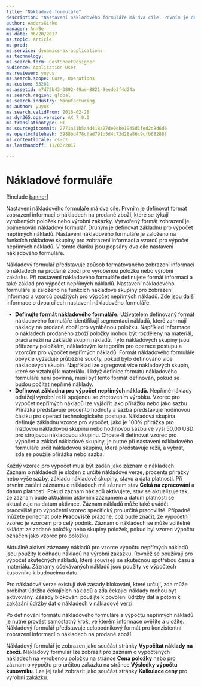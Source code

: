 ```yaml
---
title: "Nákladové formuláře"
description: "Nastavení nákladového formuláře má dva cíle. Prvním je definovat formát zobrazení informací o nákladech na prodané zboží, které se týkají vyrobených položek nebo výrobní zakázky. Vytvořený formát zobrazení je pojmenován nákladový formulář. Druhým je definovat základnu pro výpočet nepřímých nákladů. Nastavení nákladového formuláře je založeno na funkcích nákladové skupiny pro zobrazení informací a vzorců pro výpočet nepřímých nákladů. V tomto článku jsou popsány dva cíle nastavení nákladového formuláře."
author: AndersGirke
manager: AnnBe
ms.date: 06/20/2017
ms.topic: article
ms.prod: 
ms.service: dynamics-ax-applications
ms.technology: 
ms.search.form: CostSheetDesigner
audience: Application User
ms.reviewer: yuyus
ms.search.scope: Core, Operations
ms.custom: 53201
ms.assetid: e7d72b43-3892-49ae-8821-9eede3f4d24a
ms.search.region: global
ms.search.industry: Manufacturing
ms.author: yuyus
ms.search.validFrom: 2016-02-28
ms.dyn365.ops.version: AX 7.0.0
ms.translationtype: HT
ms.sourcegitcommit: 2771a31b5a4d418a27de0ebe1945d1fed2d8d6d6
ms.openlocfilehash: 3988bd478cfad791b5d4c73d28a86c9cfb68288f
ms.contentlocale: cs-cz
ms.lasthandoff: 11/03/2017

---
```


# <a name="costing-sheets"></a>Nákladové formuláře

[!include [banner](../includes/banner.md)]

Nastavení nákladového formuláře má dva cíle. Prvním je definovat formát zobrazení informací o nákladech na prodané zboží, které se týkají vyrobených položek nebo výrobní zakázky. Vytvořený formát zobrazení je pojmenován nákladový formulář. Druhým je definovat základnu pro výpočet nepřímých nákladů. Nastavení nákladového formuláře je založeno na funkcích nákladové skupiny pro zobrazení informací a vzorců pro výpočet nepřímých nákladů. V tomto článku jsou popsány dva cíle nastavení nákladového formuláře. 

Nákladový formulář představuje způsob formátovaného zobrazení informací o nákladech na prodané zboží pro vyrobenou položku nebo výrobní zakázku. Při nastavení nákladového formuláře definujete formát informací a také základ pro výpočet nepřímých nákladů. Nastavení nákladového formuláře je založeno na funkcích nákladové skupiny pro zobrazení informací a vzorců použitých pro výpočet nepřímých nákladů. Zde jsou další informace o dvou cílech nastavení nákladového formuláře:
-   **Definujte formát nákladového formuláře.** Uživatelem definovaný formát nákladového formuláře identifikují segmentaci nákladů, které zahrnují náklady na prodané zboží pro vyráběnou položku. Například informace o nákladech prodaného zboží položky mohou být rozděleny na materiál, práci a režii na základě skupin nákladů. Tyto nákladových skupiny jsou přiřazeny položkám, nákladovým kategoriím pro operace postupu a vzorcům pro výpočet nepřímých nákladů. Formát nákladového formuláře obvykle vyžaduje průběžné součty, pokud bylo definováno více nákladových skupin. Například lze agregovat více nákladových skupin, které se vztahují k materiálu. I když definice formátu nákladového formuláře není povinná, musí být tento formát definován, pokud se budou počítat nepřímé náklady.
-   **Definovat základnu pro výpočet nepřímých nákladů.** Nepřímé náklady odrážejí výrobní režii spojenou se zhotovením výrobku. Vzorec pro výpočet nepřímých nákladů lze vyjádřit jako přirážku nebo jako sazbu. Přirážka představuje procento hodnoty a sazba představuje hodinovou částku pro operaci technologického postupu. Nákladová skupina definuje základnu vzorce pro výpočet, jako je 100% přirážka pro mzdovou nákladovou skupinu nebo hodinovou sazbu ve výši 50,00 USD pro strojovou nákladovou skupinu. Chcete-li definovat vzorec pro výpočet a základ nákladové skupiny, je nutné při nastavení nákladového formuláře určit nákladovou skupinu, která představuje režii, a vybrat, zda se použije přirážka nebo sazba.

Každý vzorec pro výpočet musí být zadán jako záznam o nákladech. Záznam o nákladech je složen z určité nákladové verze, procenta přirážky nebo výše sazby, základu nákladové skupiny, stavu a data platnosti. Při prvním zadání záznamu o nákladech má záznam stav **Čeká na zpracování** a datum platnosti. Pokud záznam nákladů aktivujete, stav se aktualizuje tak, že záznam bude aktuálním aktivním záznamem a datum platnosti se aktualizuje na datum aktivace. Záznam nákladů může také uvádět pracoviště pro výpočetní vzorec specifický pro určitá pracoviště. Případně můžete ponechat pole **Pracoviště** prázdné, což bude značit, že výpočetní vzorec je vzorcem pro celý podnik. Záznam o nákladech se může volitelně skládat ze zadané položky nebo skupiny položek, pokud byl vzorec výpočtu označen jako vzorec pro položku. 

Aktuálně aktivní záznamy nákladů pro vzorce výpočtu nepřímých nákladů jsou použity k odhadu nákladů na výrobní zakázku. Rovněž se používají pro výpočet skutečných nákladů, které souvisejí se skutečnou spotřebou času a materiálu. Záznamy očekávaných nákladů jsou použity ve výpočtech kusovníku k budoucímu datu. 

Pro nákladové verze existují dvě zásady blokování, které určují, zda může probíhat údržba čekajících nákladů a zda čekající náklady mohou být aktivovány. Zásady blokování použijte k povolení údržby dat a potom k zakázání údržby dat o nákladech v nákladové verzi. 

Po definování formátu nákladového formuláře a výpočtu nepřímých nákladů je nutné provést samostatný krok, ve kterém informace ověříte a uložíte. Nákladový formulář představuje celopodnikový formát pro konzistentní zobrazení informací o nákladech na prodané zboží. 

Nákladový formulář je zobrazen jako součást stránky **Vypočítat náklady na zboží**. Nákladový formulář lze zobrazit pro záznam o vypočtených nákladech na vyrobenou položku na stránce **Cena položky** nebo pro záznam o výpočtu pro určitou zakázku na stránce **Výsledky výpočtu kusovníku**. Lze jej také zobrazit jako součást stránky **Kalkulace ceny** pro výrobní zakázku.






